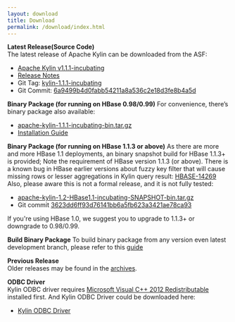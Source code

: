 ```yaml
---
layout: download
title: Download
permalink: /download/index.html
---
```


__Latest Release(Source Code)__  
The latest release of Apache Kylin can be downloaded from the ASF:

* [Apache Kylin v1.1.1-incubating](http://www.apache.org/dyn/closer.cgi/incubator/kylin/apache-kylin-1.1.1-incubating/)
* [Release Notes](http://kylin.incubator.apache.org/docs/release_notes.html)
* Git Tag: [kylin-1.1.1-incubating](https://github.com/apache/incubator-kylin/tree/kylin-1.1.1-incubating)
* Git Commit: [6a9499b4d0fabb54211a8a536c2e18d3fe8b4a5d](https://github.com/apache/incubator-kylin/commit/6a9499b4d0fabb54211a8a536c2e18d3fe8b4a5d)

__Binary Package (for running on HBase 0.98/0.99)__
For convenience, there’s binary package also available: 

* [apache-kylin-1.1.1-incubating-bin.tar.gz](https://dist.apache.org/repos/dist/release/incubator/kylin/apache-kylin-1.1.1-incubating/apache-kylin-1.1.1-incubating-bin.tar.gz)
* [Installation Guide](http://kylin.incubator.apache.org/docs/install)

__Binary Package (for running on HBase 1.1.3 or above)__
As there are more and more HBase 1.1 deployments, an binary snapshot build for HBase 1.1.3+ is provided; 
Note the requirement of HBase version 1.1.3 (or above). There is a known bug in HBase earlier versions about fuzzy key filter that will cause
missing rows or lesser aggregations in Kylin query result: [HBASE-14269](https://issues.apache.org/jira/browse/HBASE-14269)
Also, please aware this is not a formal release, and it is not fully tested:

* [apache-kylin-1.2-HBase1.1-incubating-SNAPSHOT-bin.tar.gz](https://dist.apache.org/repos/dist/dev/incubator/kylin/apache-kylin-1.2-incubating-snapshot/apache-kylin-1.2-HBase1.1-incubating-SNAPSHOT-bin.tar.gz)
* Git commit [3623dd6ff93d76141bb6a5fb623a3421ae78ca93](https://github.com/apache/incubator-kylin/commit/3623dd6ff93d76141bb6a5fb623a3421ae78ca93) 

If you're using HBase 1.0, we suggest you to upgrade to 1.1.3+ or downgrade to 0.98/0.99.

__Build Binary Package__
To build binary package from any version even latest development branch, please refer to this [guide](https://kylin.incubator.apache.org/development/howto_package.html)

__Previous Release__  
 Older releases may be found in the [archives](https://dist.apache.org/repos/dist/release/incubator/kylin/).
    
__ODBC Driver__  
Kylin ODBC driver requires [Microsoft Visual C++ 2012 Redistributable](http://www.microsoft.com/en-us/download/details.aspx?id=30679) installed first. 
And Kylin ODBC Driver could be downloaded here: 

* [Kylin ODBC Driver](http://kylin.incubator.apache.org/download/KylinODBCDriver.zip)


